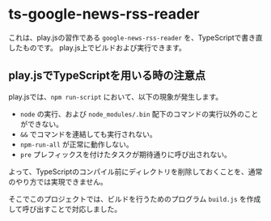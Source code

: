 ts-google-news-rss-reader
=========================

これは、play.jsの習作である `google-news-rss-reader` を、TypeScriptで書き直したものです。
play.js上でビルドおよび実行できます。

play.jsでTypeScriptを用いる時の注意点
----------------------------------

play.jsでは、`npm run-script` において、以下の現象が発生します。

- `node` の実行、および `node_modules/.bin` 配下のコマンドの実行以外のことができない。
- `&&` でコマンドを連結しても実行されない。
- `npm-run-all` が正常に動作しない。
- `pre` プレフィックスを付けたタスクが期待通りに呼び出されない。

よって、TypeScriptのコンパイル前にディレクトリを削除しておくことを、通常のやり方では実現できません。

そこでこのプロジェクトでは、ビルドを行うためのプログラム `build.js` を作成して呼び出すことで対応しました。
